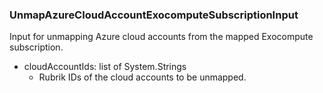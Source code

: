 ### UnmapAzureCloudAccountExocomputeSubscriptionInput
Input for unmapping Azure cloud accounts from the mapped Exocompute subscription.

- cloudAccountIds: list of System.Strings
  - Rubrik IDs of the cloud accounts to be unmapped.
